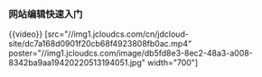 ### 网站编辑快速入门

{{video}} [src="//img1.jcloudcs.com/cn/jdcloud-site/dc7a168d0901f20cb68f4923808fb0ac.mp4“ poster="//img1.jcloudcs.com/image/db5fd8e3-8ec2-48a3-a008-8342ba9aa19420220513194051.jpg" width="700"]
